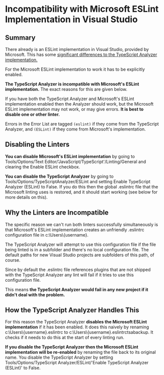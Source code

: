 ﻿# Incompatibility with Microsoft ESLint Implementation in Visual Studio

## Summary

There already is an ESLint implementation in Visual Studio, provided by Microsoft.  This has some [significant differences to the TypeScript Analyzer implementation.](microsofteslintdifferences.md)

For the Microsoft ESLint implementation to work it has to be explicitly enabled.

**The TypeScript Analyzer is incompatible with Microsoft's ESLint implementation.**  The exact reasons for this are given below.

If you have both the TypeScript Analyzer and Microsoft's ESLint implementation enabled then the Analyzer should work, but the Microsoft ESLint implementation may not work, or may give errors.  **It is best to disable one or other linter.**

Errors in the Error List are tagged `(eslint)` if they come from the TypeScript Analyzer, and `(ESLint)` if they come from Microsoft's implementation.

## Disabling the Linters

**You can disable Microsoft's ESLint implementation** by going to Tools/Options/Text Editor/'JavaScript/TypeScript'/Linting/General and clearing the Enable ESLint checkbox.

**You can disable the TypeScript Analyzer** by going to Tools/Options/TypeScriptAnalyzer/ESLint and setting Enable TypeScript Analyzer (ESLint) to False.  If you do this then the global .eslintrc file that the Microsoft linting uses is restored, and it should start working (see below for more details on this).

## Why the Linters are Incompatible

The specific reason we can't run both linters successfully simultaneously is that Microsoft's ESLint implementation creates an unfriendly .eslintrc configuration file in c:\Users\\{username\}.  

The TypeScript Analyzer will attempt to use this configuration file if the file being linted is in a subfolder and there's no local configuration file.  The default paths for new Visual Studio projects are subfolders of this path, of course.  

Since by default the .eslintrc file references plugins that are not shipped with the TypeScript Analyzer any lint will fail if it tries to use this configuration file.  

This means **the TypeScript Analyzer would fail in any new project if it didn't deal with the problem.**

## How the TypeScript Analyzer Handles This

For this reason the TypeScript Analyzer **disables the Microsoft ESLint implementation** if it has been enabled.  It does this naively by renaming c:\Users\\{username\}\.eslintrc to c:\Users\\{username\}\.eslintrctsabackup.  It checks if it needs to do this at the start of every linting run.

**If you disable the TypeScript Analyzer then the Microsoft ESLint implementation will be re-enabled** by renaming the file back to its original name.  You disable the TypeScript Analyzer by setting Tools/Options/TypeScript Analyzer/ESLint/'Enable TypeScript Analyzer (ESLint)' to False.